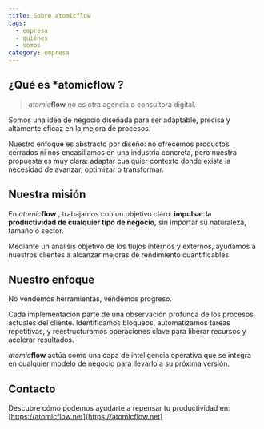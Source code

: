 ```yaml
---
title: Sobre atomicflow
tags:
  - empresa
  - quiénes
  - somos
category: empresa
---
```

## ¿Qué es *atomic**flow** ?

> _atomic_**flow** no es otra agencia o consultora digital.

 Somos una idea de negocio diseñada para ser adaptable, precisa y altamente eficaz en la mejora de procesos. 

Nuestro enfoque es abstracto por diseño: no ofrecemos productos cerrados ni nos encasillamos en una industria concreta, pero nuestra propuesta es muy clara: adaptar cualquier contexto donde exista la necesidad de avanzar, optimizar o transformar.
## Nuestra misión

En _atomic_**flow** , trabajamos con un objetivo claro: **impulsar la productividad de cualquier tipo de negocio**, sin importar su naturaleza, tamaño o sector. 

Mediante un análisis objetivo de los flujos internos y externos, ayudamos a nuestros clientes a alcanzar mejoras de rendimiento cuantificables.
## Nuestro enfoque

No vendemos herramientas, vendemos progreso. 

Cada implementación parte de una observación profunda de los procesos actuales del cliente. Identificamos bloqueos, automatizamos tareas repetitivas, y reestructuramos operaciones clave para liberar recursos y acelerar resultados.

_atomic_**flow**  actúa como una capa de inteligencia operativa que se integra en cualquier modelo de negocio para llevarlo a su próxima versión.
## Contacto

Descubre cómo podemos ayudarte a repensar tu productividad en: [https://atomicflow.net](https://atomicflow.net)